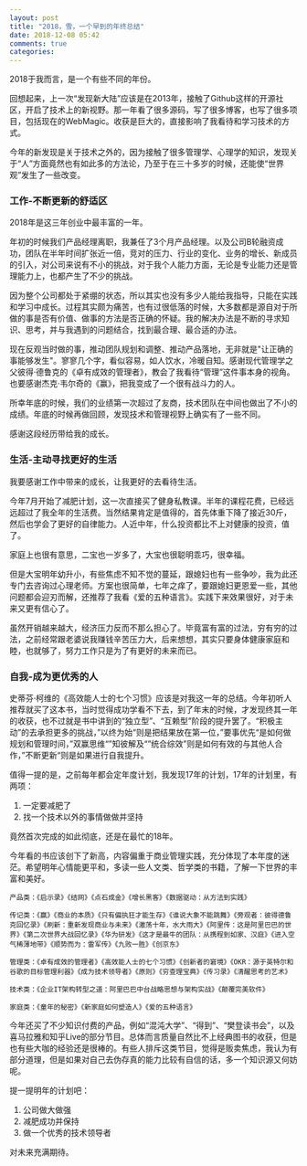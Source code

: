 ```yaml
---
layout: post
title: "2018，雪，一个早到的年终总结"
date: 2018-12-08 05:42
comments: true
categories: 
---
```


2018于我而言，是一个有些不同的年份。

回想起来，上一次“发现新大陆”应该是在2013年，接触了Github这样的开源社区，开启了技术上的新视野。那一年看了很多源码，写了很多博客，也写了很多项目，包括现在的WebMagic。收获是巨大的，直接影响了我看待和学习技术的方式。

今年的新发现是关于技术之外的，因为接触了很多管理学、心理学的知识，发现关于“人”方面竟然也有如此多的方法论，乃至于在三十多岁的时候，还能使“世界观”发生了一些改变。

<!--more-->

### 工作-不断更新的舒适区

2018年是这三年创业中最丰富的一年。

年初的时候我们产品经理离职，我兼任了3个月产品经理。以及公司B轮融资成功，团队在半年时间扩张近一倍，竞对的压力、行业的变化、业务的增长、新成员的引入，对公司来说有不小的挑战，对于我个人能力方面，无论是专业能力还是管理能力上，也都产生了不少的挑战。

因为整个公司都处于紧绷的状态，所以其实也没有多少人能给我指导，只能在实践和学习中成长。过程其实颇为痛苦，也有过很低落的时候，大多数都是源自对于所做的事是否有价值、做事的方法是否正确的怀疑。我的解决办法是不断的寻求知识、思考，并与我遇到的问题结合，找到最合理、最合适的办法。

现在反观当时做的事，推动团队规划和调整、推动产品落地，无非就是"让正确的事能够发生"。寥寥几个字，看似容易，如人饮水，冷暖自知。感谢现代管理学之父彼得·德鲁克的《卓有成效的管理者》，教会了我看待“管理”这件事本身的视角。也要感谢杰克·韦尔奇的《赢》，把我变成了一个很有战斗力的人。

所幸年底的时候，我们的业绩第一次超过了友商，技术团队在中间也做出了不小的成绩。年底的时候再做回顾，发现技术和管理视野上确实有了一些不同。

感谢这段经历带给我的成长。

### 生活-主动寻找更好的生活

我要感谢工作中带来的成长，让我更好的去看待生活。

今年7月开始了减肥计划，这一次直接买了健身私教课。半年的课程花费，已经远远超过了我全年的生活费。当然结果肯定是值得的，首先体重下降了接近30斤，然后也学会了更好的自律能力。人近中年，什么投资都比不上对健康的投资，值了。

家庭上也很有意思，二宝也一岁多了，大宝也很聪明乖巧，很幸福。

但是大宝明年幼升小，有些焦虑不知不觉的蔓延，跟媳妇也有一些争吵，我为此还专门去咨询过心理老师。方案也很简单，七年之痒了，要跟媳妇更恩爱一些，其他问题都会迎刃而解，还推荐了我看《爱的五种语言》。实践下来效果很好，对于未来又更有信心了。

虽然开销越来越大，经济压力反而不那么担心了。毕竟富有富的过法，穷有穷的过法，之前经常跟老婆说我赚钱辛苦压力大，后来想想，其实只要身体健康家庭和睦，也就够了，努力工作只是为了有更好的未来而已。

### 自我-成为更优秀的人

史蒂芬·柯维的《高效能人士的七个习惯》应该是对我这一年的总结。今年初听人推荐就买了这本书，当时觉得成功学看不下去，到了年末的时候，才发现终其一年的收获，也不过就是书中讲到的“独立型”、“互赖型”阶段的提升罢了。“积极主动”的去承担更多的挑战，”以终为始“则是把结果放在第一位，”要事优先“是如何做规划和管理时间，”双赢思维“”知彼解及“”统合综效”则是如何有效的与其他人合作，”不断更新“则是如果进行自我提升。

值得一提的是，之前每年都会定年度计划，我发现17年的计划，17年的计划里，有两项：

1. 一定要减肥了
2. 找一个技术以外的事情做做并坚持

竟然首次完成的如此彻底，还是在最忙的18年。

今年看的书应该创下了新高，内容偏重于商业管理实践，充分体现了本年度的迷茫。希望明年心情能更平和，多读一些人文类、哲学类的书籍，了解一下世界的丰富和美好。

```
产品类：《启示录》《结网》《点石成金》《增长黑客》《数据驱动：从方法到实践》

传记类：《赢》《商业的本质》《只有偏执狂才能生存》《谁说大象不能跳舞》《旁观者：彼得德鲁克回忆录》《刷新：重新发现商业与未来》《激荡十年，水大雨大》《阿里传：这是阿里巴巴的世界》《第二次世界大战回忆录》《华为研发》《这才是最牛的团队：从携程到如家、汉庭》《进入空气稀薄地带》《顺势而为：雷军传》《九败一胜》《创京东》

管理类：《卓有成效的管理者》《高效能人士的七个习惯》《创新者的窘境》《OKR：源于英特尔和谷歌的目标管理利器》《成为技术领导者》《原则》《穷查理宝典》《传习录》《清醒思考的艺术》

技术类：《企业IT架构转型之道：阿里巴巴中台战略思想与架构实战》《颠覆完美软件》

家庭类：《童年的秘密》《新家庭如何塑造人》《爱的五种语言》

```

今年还买了不少知识付费的产品，例如“混沌大学”、“得到”、“樊登读书会”，以及喜马拉雅和知乎Live的部分节目。总体而言质量自然比不上经典图书的收获，但是也有些大咖的经验还是很棒的。有些人排斥这类节目，觉得是贩卖焦虑，我认为有部分道理，但是如果对自己去伪存真的能力比较有自信的话，多一个知识源又何妨呢。

提一提明年的计划吧：

1. 公司做大做强
2. 减肥成功并保持
3. 做一个优秀的技术领导者

对未来充满期待。
